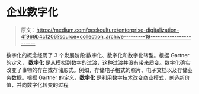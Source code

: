 # 企业数字化

> 原文：<https://medium.com/geekculture/enterprise-digitalization-4f969b4c1206?source=collection_archive---------19----------------------->

数字化的概念经历了 3 个发展阶段:数字化、数字化和数字化转型。根据 Gartner 的定义， [**数字化**](https://www.gartner.com/en/information-technology/glossary/digitization) 是从模拟到数字的过渡，这种过渡并没有带来质变。数字化确实改变了事物的存在或存储形式。例如，存储电子格式的照片、电子文档以及存储业务数据。根据 Gartner 的定义，[**数字化**](https://www.gartner.com/en/information-technology/glossary/digitalization) 是利用数字技术改变商业模式，创造新价值，并向数字化转变的过程